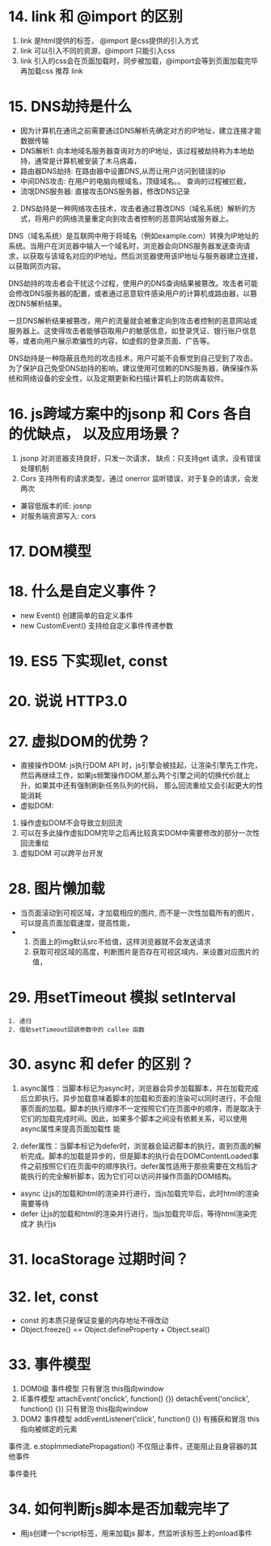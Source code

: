 # 14. link 和 @import 的区别
  1. link 是html提供的标签， @import 是css提供的引入方式
  2. link 可以引入不同的资源，@import 只能引入css
  3. link 引入的css会在页面加载时，同步被加载，@import会等到页面加载完毕再加载css 
  推荐 link

# 15. DNS劫持是什么
  - 因为计算机在通讯之前需要通过DNS解析先确定对方的IP地址，建立连接才能数据传输
  - DNS解析1: 向本地域名服务器查询对方的IP地址，该过程被劫持称为本地劫持，通常是计算机被安装了木马病毒，
  - 路由器DNS劫持: 在路由器中设置DNS,从而让用户访问到错误的ip
  - 中间DNS攻击: 在用户的电脑向根域名，顶级域名。。 查询的过程被拦截，
  - 流氓DNS服务器: 直接攻击DNS服务器，修改DNS记录

  2. DNS劫持是一种网络攻击技术，攻击者通过篡改DNS（域名系统）解析的方式，将用户的网络流量重定向到攻击者控制的恶意网站或服务器上。

DNS（域名系统）是互联网中用于将域名（例如example.com）转换为IP地址的系统。当用户在浏览器中输入一个域名时，浏览器会向DNS服务器发送查询请求，以获取与该域名对应的IP地址。然后浏览器使用该IP地址与服务器建立连接，以获取网页内容。

DNS劫持的攻击者会干扰这个过程，使用户的DNS查询结果被篡改。攻击者可能会修改DNS服务器的配置，或者通过恶意软件感染用户的计算机或路由器，以篡改DNS解析结果。

一旦DNS解析结果被篡改，用户的流量就会被重定向到攻击者控制的恶意网站或服务器上。这使得攻击者能够窃取用户的敏感信息，如登录凭证、银行账户信息等，或者向用户展示欺骗性的内容，如虚假的登录页面、广告等。

DNS劫持是一种隐蔽且危险的攻击技术，用户可能不会察觉到自己受到了攻击。为了保护自己免受DNS劫持的影响，建议使用可信赖的DNS服务器，确保操作系统和网络设备的安全性，以及定期更新和扫描计算机上的防病毒软件。


# 16. js跨域方案中的jsonp 和 Cors 各自的优缺点， 以及应用场景？
  1. jsonp 对浏览器支持良好，只发一次请求， 缺点：只支持get 请求，没有错误处理机制
  2. Cors 支持所有的请求类型，通过 onerror 监听错误，对于复杂的请求，会发两次

- 兼容低版本的IE: josnp
- 对服务端资源写入: cors

# 17. DOM模型


# 18. 什么是自定义事件？
   - new Event()   创建简单的自定义事件
   - new CustomEvent()   支持给自定义事件传递参数


# 19. ES5 下实现let, const 


# 20. 说说 HTTP3.0


# 27. 虚拟DOM的优势？
  - 直接操作DOM: js执行DOM API 时，js引擎会被挂起，让渲染引擎先工作完，然后再继续工作，如果js频繁操作DOM,那么两个引擎之间的切换代价就上升，如果其中还有强制刷新任务队列的代码， 那么回流重绘又会引起更大的性能消耗
  - 虚拟DOM:
  1. 操作虚拟DOM不会导致立刻回流
  2. 可以在多此操作虚拟DOM完毕之后再比较真实DOM中需要修改的部分一次性回流重绘
  3. 虚拟DOM 可以跨平台开发

# 28. 图片懒加载
  - 当页面滚动到可视区域，才加载相应的图片, 而不是一次性加载所有的图片，可以提高页面加载速度，提高性能，
  - 1. 页面上的img默认src不给值，这样浏览器就不会发送请求
    2. 获取可视区域的高度，判断图片是否存在可视区域内，来设置对应图片的值，

# 29. 用setTimeout 模拟 setInterval
    1. 递归
    2. 借助setTimeout回调参数中的 callee 函数

# 30. async 和 defer 的区别？
   1. async属性：当脚本标记为async时，浏览器会异步加载脚本，并在加载完成后立即执行。异步加载意味着脚本的加载和页面的渲染可以同时进行，不会阻塞页面的加载。脚本的执行顺序不一定按照它们在页面中的顺序，而是取决于它们的加载完成时间。因此，如果多个脚本之间没有依赖关系，可以使用async属性来提高页面加载性 能

  2. defer属性：当脚本标记为defer时，浏览器会延迟脚本的执行，直到页面的解析完成。脚本的加载是异步的，但是脚本的执行会在DOMContentLoaded事件之前按照它们在页面中的顺序执行。defer属性适用于那些需要在文档后才能执行的完全解析脚本，因为它们可以访问并操作页面的DOM结构。
  - async 让js的加载和html的渲染并行进行，当js加载完毕后，此时html的渲染需要等待
  - defer 让js的加载和html的渲染并行进行，当js加载完毕后，等待html渲染完成才 执行js 


# 31. locaStorage 过期时间？

# 32. let, const 
  - const 的本质只是保证变量的内存地址不得改动
  - Object.freeze()  == Object.defineProperty  + Object.seal()

# 33. 事件模型
  1. DOM0级 事件模型   <btutton  onclick='add()'>   只有冒泡   this指向window
  2. IE事件模型  attachEvent('onclick', function() {})     detachEvent('onclick', function() {})            只有冒泡   this指向window
  3. DOM2 事件模型   addEventListener('click', function() {})   有捕获和冒泡     this指向被绑定的元素

  事件流. e.stopImmediatePropagation() 不仅阻止事件，还能阻止自身容器的其他事件

  事件委托

# 34. 如何判断js脚本是否加载完毕了
  - 用js创建一个script标签，用来加载js 脚本，然监听该标签上的onload事件
